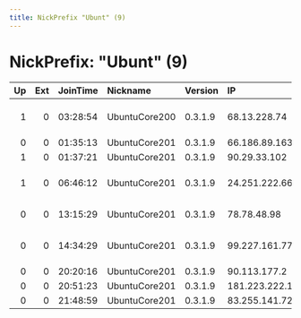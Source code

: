 ```yaml
---
title: NickPrefix "Ubunt" (9)
---
```


# NickPrefix: "Ubunt" (9)

|   Up |   Ext | JoinTime   | Nickname      | Version   | IP              | AS                                | CC   |   ORp |   Dirp | OS    | Contact   |   eFamMembers |
|-----:|------:|:-----------|:--------------|:----------|:----------------|:----------------------------------|:-----|------:|-------:|:------|:----------|--------------:|
|    1 |     0 | 03:28:54   | UbuntuCore200 | 0.3.1.9   | 68.13.228.74    | Cox Communications Inc.           | us   | 36565 |      0 | Linux | None      |             1 |
|    0 |     0 | 01:35:13   | UbuntuCore201 | 0.3.1.9   | 66.186.89.163   | Vianet                            | ca   | 37759 |      0 | Linux | None      |             1 |
|    1 |     0 | 01:37:21   | UbuntuCore201 | 0.3.1.9   | 90.29.33.102    | Orange                            | fr   | 42749 |      0 | Linux | None      |             1 |
|    1 |     0 | 06:46:12   | UbuntuCore201 | 0.3.1.9   | 24.251.222.66   | Cox Communications Inc.           | us   | 35929 |      0 | Linux | None      |             1 |
|    0 |     0 | 13:15:29   | UbuntuCore201 | 0.3.1.9   | 78.78.48.98     | Telia Company AB                  | se   | 45107 |      0 | Linux | None      |             1 |
|    0 |     0 | 14:34:29   | UbuntuCore201 | 0.3.1.9   | 99.227.161.77   | Rogers Communications Canada Inc. | ca   | 34963 |      0 | Linux | None      |             1 |
|    0 |     0 | 20:20:16   | UbuntuCore201 | 0.3.1.9   | 90.113.177.2    | Orange                            | fr   | 45010 |      0 | Linux | None      |             1 |
|    0 |     0 | 20:51:23   | UbuntuCore201 | 0.3.1.9   | 181.223.222.127 | CLARO S.A.                        | br   | 37489 |      0 | Linux | None      |             1 |
|    0 |     0 | 21:48:59   | UbuntuCore201 | 0.3.1.9   | 83.255.141.72   | Com Hem AB                        | se   | 43751 |      0 | Linux | None      |             1 |
